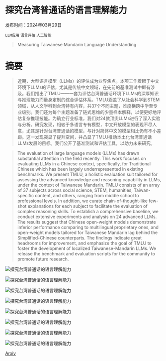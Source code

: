 # 探究台湾普通话的语言理解能力

发布时间：2024年03月29日

`LLM应用` `语言评估` `人工智能`

> Measuring Taiwanese Mandarin Language Understanding

# 摘要

> 近期，大型语言模型（LLMs）的评估成为业界焦点。本项工作着眼于中文环境下LLMs的评估，尤其是传统中文领域，在先前的基准测试中鲜有涉及。我们推出了TMLU——一套为评估台湾普通话环境下LLMs的深厚知识与推理能力而量身定制的综合评估体系。TMLU涵盖了从社会科学到STEM领域，从人文学科到台湾特有内容，共37个不同主题，难度横跨中学至专业级别。我们还为每个主题准备了链式思维的少量样本解释，以便更好地评估复杂推理技能。为确立行业标准，我们对24款顶尖LLMs进行了深入实验与分析。研究发现，相较于多语言专有模型，中文开放模型的表现不尽人意，尤其是针对台湾普通话的模型，与针对简体中文的模型相比仍有不小差距。这一发现突显了提升空间，并凸显了TMLU推动本土化台湾普通话LLMs发展的目标。我们公开了基准测试和评估工具，以助力未来研究。

> The evaluation of large language models (LLMs) has drawn substantial attention in the field recently. This work focuses on evaluating LLMs in a Chinese context, specifically, for Traditional Chinese which has been largely underrepresented in existing benchmarks. We present TMLU, a holistic evaluation suit tailored for assessing the advanced knowledge and reasoning capability in LLMs, under the context of Taiwanese Mandarin. TMLU consists of an array of 37 subjects across social science, STEM, humanities, Taiwan-specific content, and others, ranging from middle school to professional levels. In addition, we curate chain-of-thought-like few-shot explanations for each subject to facilitate the evaluation of complex reasoning skills. To establish a comprehensive baseline, we conduct extensive experiments and analysis on 24 advanced LLMs. The results suggest that Chinese open-weight models demonstrate inferior performance comparing to multilingual proprietary ones, and open-weight models tailored for Taiwanese Mandarin lag behind the Simplified-Chinese counterparts. The findings indicate great headrooms for improvement, and emphasize the goal of TMLU to foster the development of localized Taiwanese-Mandarin LLMs. We release the benchmark and evaluation scripts for the community to promote future research.

![探究台湾普通话的语言理解能力](../../../paper_images/2403.20180/x1.png)

![探究台湾普通话的语言理解能力](../../../paper_images/2403.20180/x2.png)

![探究台湾普通话的语言理解能力](../../../paper_images/2403.20180/x3.png)

![探究台湾普通话的语言理解能力](../../../paper_images/2403.20180/x4.png)

![探究台湾普通话的语言理解能力](../../../paper_images/2403.20180/x5.png)

![探究台湾普通话的语言理解能力](../../../paper_images/2403.20180/x6.png)

![探究台湾普通话的语言理解能力](../../../paper_images/2403.20180/x7.png)

![探究台湾普通话的语言理解能力](../../../paper_images/2403.20180/x8.png)

[Arxiv](https://arxiv.org/abs/2403.20180)